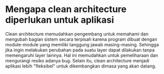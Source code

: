 #  Mengapa clean architecture diperlukan untuk aplikasi

Clean  architecture memudahkan pengembang untuk memahami dan mengubah bagian sistem secara terpisah karena program dibuat dengan module-module yang memiliki tanggung jawab masing-masing. Sehingga jika ingin melakukan perubahan pada suatu layer dapat dilakukan tanpa memengaruhi layer lainnya. Hal ini memudahkan untuk pemeliharaan dan mengurangi resiko adanya bug.
Selain itu, clean architecture menjadi aplikasi lebih "fleksibel" untuk dikembangkan dimasa yang akan datang.

